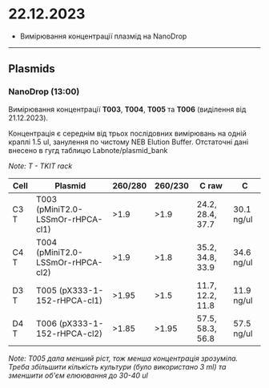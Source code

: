 22.12.2023
========
- Вимірювання концентрації плазмід на NanoDrop

---
## Plasmids
### NanoDrop (13:00)
Вимірювання концентрації __T003__, __T004__, __T005__ та __T006__ (виділення від 21.12.2023).

Концентрація є середнім від трьох послідовних вимірювань на одній краплі 1.5 ul, занулення по чистому NEB Elution Buffer. Отстаточні дані внесено в гугд таблицю Labnote/plasmid_bank

_Note: T - TKIT rack_

|Cell|Plasmid|260/280|260/230|C raw|C|
|-|-|-|-|-|-|
| C3 T |T003 (pMiniT2.0-LSSmOr-rHPCA-cl1)|>1.9|>1.9|24.2, 28.4, 37.7| 30.1 ng/ul |
|C4 T| T004 (pMiniT2.0-LSSmOr-rHPCA-cl2) |>1.9|>1.8|35.2, 34.8, 33.9| 34.6 ng/ul |
|D3 T| T005 (pX333-1-152-rHPCA-cl1) |>1.95|>1.5|11.7, 12.2, 11.8| 11.9 ng/ul |
|D4 T| T006 (pX333-1-152-rHPCA-cl2) |>1.85|>1.95|57.5, 58.3, 56.8| 57.5 ng/ul |

_Note: T005 дала менший ріст, тож менша концентрація зрозуміла. Треба збільшити кількість культури (було використано 3 ml) та зменшити об'єм елюювання до 30-40 ul_